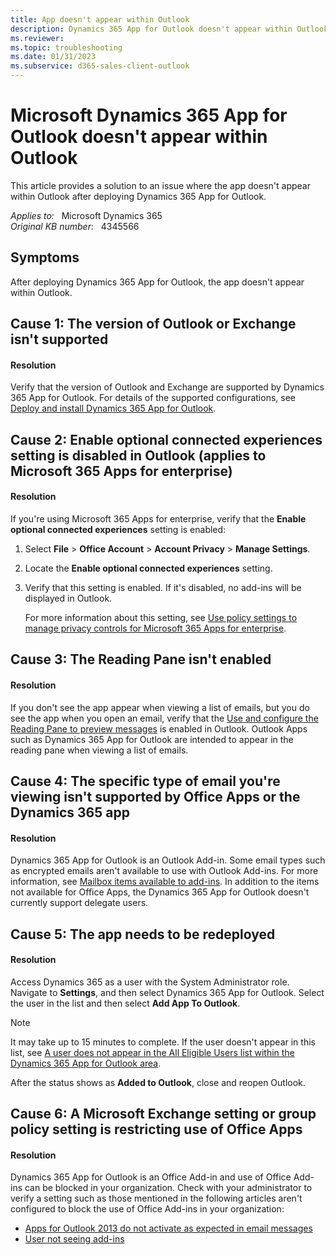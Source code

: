 ```yaml
---
title: App doesn't appear within Outlook
description: Dynamics 365 App for Outlook doesn't appear within Outlook.
ms.reviewer: 
ms.topic: troubleshooting
ms.date: 01/31/2023
ms.subservice: d365-sales-client-outlook
---
```

# Microsoft Dynamics 365 App for Outlook doesn't appear within Outlook

This article provides a solution to an issue where the app doesn't appear within Outlook after deploying Dynamics 365 App for Outlook.

_Applies to:_ &nbsp; Microsoft Dynamics 365  
_Original KB number:_ &nbsp; 4345566

## Symptoms

After deploying Dynamics 365 App for Outlook, the app doesn't appear within Outlook.

## Cause 1: The version of Outlook or Exchange isn't supported

#### Resolution

Verify that the version of Outlook and Exchange are supported by Dynamics 365 App for Outlook. For details of the supported configurations, see [Deploy and install Dynamics 365 App for Outlook](/dynamics365/outlook-app/deploy-dynamics-365-app-for-outlook).

## Cause 2: Enable optional connected experiences setting is disabled in Outlook (applies to Microsoft 365 Apps for enterprise)

#### Resolution

If you're using Microsoft 365 Apps for enterprise, verify that the **Enable optional connected experiences** setting is enabled:

1. Select **File** > **Office Account** > **Account Privacy** > **Manage Settings**.
2. Locate the **Enable optional connected experiences** setting.
3. Verify that this setting is enabled. If it's disabled, no add-ins will be displayed in Outlook.

    For more information about this setting, see [Use policy settings to manage privacy controls for Microsoft 365 Apps for enterprise](/deployoffice/privacy/manage-privacy-controls).

## Cause 3: The Reading Pane isn't enabled

#### Resolution

If you don't see the app appear when viewing a list of emails, but you do see the app when you open an email, verify that the [Use and configure the Reading Pane to preview messages](https://support.microsoft.com/office/2fd687ed-7fc4-4ae3-8eab-9f9b8c6d53f0) is enabled in Outlook. Outlook Apps such as Dynamics 365 App for Outlook are intended to appear in the reading pane when viewing a list of emails.

## Cause 4: The specific type of email you're viewing isn't supported by Office Apps or the Dynamics 365 app

#### Resolution

Dynamics 365 App for Outlook is an Outlook Add-in. Some email types such as encrypted emails aren't available to use with Outlook Add-ins. For more information, see [Mailbox items available to add-ins](/office/dev/add-ins/outlook/outlook-add-ins-overview#mailbox-items-available-to-add-ins). In addition to the items not available for Office Apps, the Dynamics 365 App for Outlook doesn't currently support delegate users.

## Cause 5: The app needs to be redeployed

#### Resolution

Access Dynamics 365 as a user with the System Administrator role. Navigate to **Settings**, and then select Dynamics 365 App for Outlook. Select the user in the list and then select **Add App To Outlook**.

> [!NOTE]
> It may take up to 15 minutes to complete. If the user doesn't appear in this list, see [A user does not appear in the All Eligible Users list within the Dynamics 365 App for Outlook area](a-user-disappears-all-eligible-users.md).

After the status shows as **Added to Outlook**, close and reopen Outlook.

## Cause 6: A Microsoft Exchange setting or group policy setting is restricting use of Office Apps

#### Resolution

Dynamics 365 App for Outlook is an Office Add-in and use of Office Add-ins can be blocked in your organization. Check with your administrator to verify a setting such as those mentioned in the following articles aren't configured to block the use of Office Add-ins in your organization:

- [Apps for Outlook 2013 do not activate as expected in email messages](/outlook/troubleshoot/user-interface/apps-for-outlook-2013-do-not-activate-as-expected)
- [User not seeing add-ins](/office365/troubleshoot/access-management/user-not-seeing-add-ins#for-outlook-2016)
